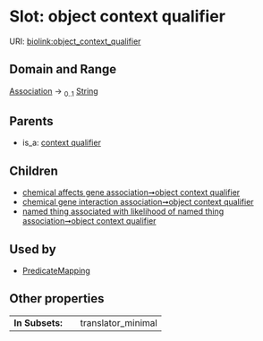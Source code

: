 
# Slot: object context qualifier




URI: [biolink:object_context_qualifier](https://w3id.org/biolink/vocab/object_context_qualifier)


## Domain and Range

[Association](Association.md) &#8594;  <sub>0..1</sub> [String](types/String.md)

## Parents

 *  is_a: [context qualifier](context_qualifier.md)

## Children

 *  [chemical affects gene association➞object context qualifier](chemical_affects_gene_association_object_context_qualifier.md)
 *  [chemical gene interaction association➞object context qualifier](chemical_gene_interaction_association_object_context_qualifier.md)
 *  [named thing associated with likelihood of named thing association➞object context qualifier](named_thing_associated_with_likelihood_of_named_thing_association_object_context_qualifier.md)

## Used by

 * [PredicateMapping](PredicateMapping.md)

## Other properties

|  |  |  |
| --- | --- | --- |
| **In Subsets:** | | translator_minimal |

